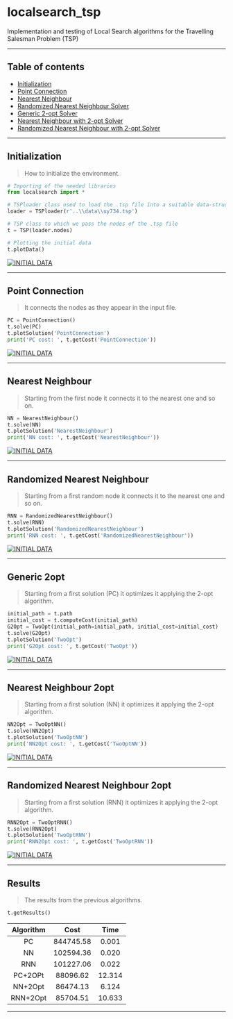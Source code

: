 # localsearch_tsp
Implementation and testing of Local Search algorithms for the Travelling Salesman Problem (TSP)

---
## Table of contents

- [Initialization](#initialization)
- [Point Connection](#point-connection)
- [Nearest Neighbour](#nearest-neighbour)
- [Randomized Nearest Neighbour Solver](#randomized-nearest-neighbour)
- [Generic 2-opt Solver](#generic-2opt)
- [Nearest Neighbour with 2-opt Solver](#nearest-neighbour-2opt)
- [Randomized Nearest Neighbour with 2-opt Solver](#randomized-nearest-neighbour-2opt)

---

## Initialization
> How to initialize the environment.
```python
# Importing of the needed libraries
from localsearch import *

# TSPloader class used to load the .tsp file into a suitable data-structure
loader = TSPloader(r'..\\data\\uy734.tsp')

# TSP class to which we pass the nodes of the .tsp file
t = TSP(loader.nodes)

# Plotting the initial data
t.plotData()
```
[![INITIAL DATA](https://raw.githubusercontent.com/L4plac3/localsearch_tsp/master/images/initialdata.png)]()

---

## Point Connection
> It connects the nodes as they appear in the input file.
```python
PC = PointConnection()
t.solve(PC)
t.plotSolution('PointConnection')
print('PC cost: ', t.getCost('PointConnection'))
```
[![INITIAL DATA](https://raw.githubusercontent.com/L4plac3/localsearch_tsp/master/images/PC.png)]()

---

## Nearest Neighbour
> Starting from the first node it connects it to the nearest one and so on.
```python
NN = NearestNeighbour()
t.solve(NN)
t.plotSolution('NearestNeighbour')
print('NN cost: ', t.getCost('NearestNeighbour'))
```
[![INITIAL DATA](https://raw.githubusercontent.com/L4plac3/localsearch_tsp/master/images/NN.png)]()

---

## Randomized Nearest Neighbour
> Starting from a first random node it connects it to the nearest one and so on.
```python
RNN = RandomizedNearestNeighbour()
t.solve(RNN)
t.plotSolution('RandomizedNearestNeighbour')
print('RNN cost: ', t.getCost('RandomizedNearestNeighbour'))
```
[![INITIAL DATA](https://raw.githubusercontent.com/L4plac3/localsearch_tsp/master/images/RNN.png)]()

---

## Generic 2opt
> Starting from a first solution (PC) it optimizes it applying the 2-opt algorithm.
```python
initial_path = t.path
initial_cost = t.computeCost(initial_path)
G2Opt = TwoOpt(initial_path=initial_path, initial_cost=initial_cost)
t.solve(G2Opt)
t.plotSolution('TwoOpt')
print('G2Opt cost: ', t.getCost('TwoOpt'))
```
[![INITIAL DATA](https://raw.githubusercontent.com/L4plac3/localsearch_tsp/master/images/G2Opt.png)]()

---

## Nearest Neighbour 2opt
> Starting from a first solution (NN) it optimizes it applying the 2-opt algorithm.
```python
NN2Opt = TwoOptNN()
t.solve(NN2Opt)
t.plotSolution('TwoOptNN')
print('NN2Opt cost: ', t.getCost('TwoOptNN'))
```
[![INITIAL DATA](https://raw.githubusercontent.com/L4plac3/localsearch_tsp/master/images/NN2Opt.png)]()

---

## Randomized Nearest Neighbour 2opt
> Starting from a first solution (RNN) it optimizes it applying the 2-opt algorithm.
```python
RNN2Opt = TwoOptRNN()
t.solve(RNN2Opt)
t.plotSolution('TwoOptRNN')
print('RNN2Opt cost: ', t.getCost('TwoOptRNN'))
```
[![INITIAL DATA](https://raw.githubusercontent.com/L4plac3/localsearch_tsp/master/images/RNN2Opt.png)]()

---

## Results
> The results from the previous algorithms.
```python
t.getResults()
```
| Algorithm |    Cost   |  Time  |
|:---------:|:---------:|:------:|
| PC        | 844745.58 |  0.001 |
| NN        | 102594.36 |  0.020 |
| RNN       | 101227.06 |  0.022 |
| PC+2OPt   |  88096.62 | 12.314 |
| NN+2Opt   |  86474.13 |  6.124 |
| RNN+2Opt  |  85704.51 | 10.633 |

---
